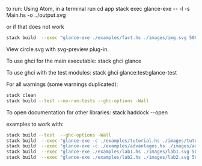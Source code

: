 to run:
Using Atom, in a terminal run
cd app
stack exec glance-exe -- -l -s Main.hs -o ../output.svg

or if that does not work
<!-- stack build  --exec "glance-exe -o output.svg -w 500" -->
```bash
stack build  --exec "glance-exe ./examples/fact.hs ./images/img.svg 500"
```

View circle.svg with svg-preview plug-in.

To use ghci for the main executable:
stack ghci glance

To use ghci with the test modules:
stack ghci glance:test:glance-test

For all warnings (some warnings duplicated):

```bash
stack clean
stack build --test --no-run-tests --ghc-options -Wall
```

To open documentation for other libraries:
stack haddock --open <package-name>

examples to work with:

```bash
stack build --test  --ghc-options -Wall
stack build  --exec "glance-exe -c ./examples/tutorial.hs ./images/tutorial.svg 500"
stack build  --exec "glance-exe -c ./examples/advantages.hs ./images/advantages.svg 500"
stack build  --exec "glance-exe ./examples/lab1.hs ./images/lab1.svg 500"
stack build  --exec "glance-exe ./examples/lab2.hs ./images/lab2.svg 500"
```
